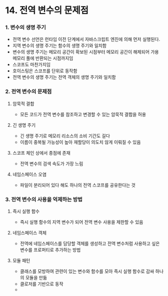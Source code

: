 # 14. 전역 변수의 문제점

### 1. 변수의 생명 주기
 - 전역 변수 선언은 런타임 이전 단계에서 자바스크립트 엔진에 의해 먼저 실행된다.
 - 지역 변수의 생명 주기는 함수의 생명 주기와 일치함
 - 변수의 생명 주기는 메모리 공간이 확보된 시점부터 메모리 공간이 해제되어 가용 메모리 풀에 반환되는 시점까지임
 - 스코프도 마찬가지임
 - 호이스팅은 스코프를 단위로 동작함
 - 전역 변수의 생명 주기는 전역 객체의 생명 주기와 일치함

### 2. 전역 변수의 문제점
 1. 암묵적 결합
    - 모든 코드가 전역 변수를 참조하고 변경할 수 있는 암묵적 결합을 허용
    
 2. 긴 생명 주기
    - 긴 생명 주기로 메모리 리소스의 소비 기간도 길다
    - 이름이 중복될 가능성이 높아 재할당이 의도치 않게 이뤄질 수 있음

 3. 스코프 체인 상에서 종점에 존재
    - 전역 변수의 검색 속도가 가장 느림

 4. 네임스페이스 오염
    - 파일이 분리되어 있다 해도 하나의 전역 스코프를 공유한다는 것

### 3. 전역 변수의 사용을 억제하는 방법
 1. 즉시 실행 함수
    - 즉시 실행 함수의 지역 변수가 되어 전역 변수 사용을 제한할 수 있음

 2. 네임스페이스 객체
    - 전역에 네임스페이스를 담당할 객체를 생성하고 전역 변수처럼 사용하고 싶은 변수를 프로퍼티로 추가하는 방법

 3. 모듈 패턴
    - 클래스를 모방하여 관련이 있는 변수와 함수를 모아 즉시 실행 함수로 감싸 하나의 모듈을 만듦
    - 클로저를 기반으로 동작
    - 